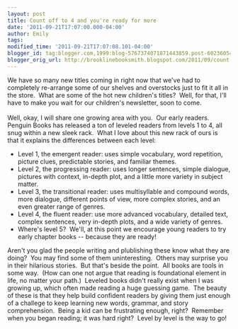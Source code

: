 ```yaml
---
layout: post
title: Count off to 4 and you're ready for more
date: '2011-09-21T17:07:00.000-04:00'
author: Emily
tags: 
modified_time: '2011-09-21T17:07:08.101-04:00'
blogger_id: tag:blogger.com,1999:blog-5767374071871443859.post-6023605487384001877
blogger_orig_url: http://brooklinebooksmith.blogspot.com/2011/09/count-off-to-4-and-youre-ready-for-more.html
---
```


We have so many new titles coming in&nbsp;right now that we've had to completely re-arrange some of our shelves and overstocks just to fit it all in the store.&nbsp; What are some of the hot new children's titles?&nbsp; Well, for that, I'll have to make you wait for our children's newsletter, soon to come.<br /><br />Well, okay, I will share one growing area with you.&nbsp; Our early readers.&nbsp; Penguin Books has released a ton of leveled readers from levels 1 to 4, all snug within a new sleek rack.&nbsp; What I love about this new rack of ours is that it explains the differences between each level:<br /><ul><li>Level 1, the emergent reader: uses simple vocabulary, word repetition, picture clues, predictable stories, and familiar themes.</li><li>Level 2, the progressing reader: uses longer sentences, simple dialogue, pictures with&nbsp;context, in-depth plot, and a little more variety in subject matter.</li><li>Level 3, the transitional reader: uses multisyllable and compound words, more dialogue, different points of view, more complex stories, and an even greater range of genres.</li><li>Level 4, the fluent reader: use more advanced vocabulary, detailed text, complex sentences, very in-depth plots, and a wide variety of genres.</li><li>Where's level 5?&nbsp; We'll, at this point we encourage young readers to try early chapter books --&nbsp;because they are ready!</li></ul>Aren't you glad the people writing and plublishing these know what they are doing?&nbsp; You may find some of them uninteresting.&nbsp;&nbsp;Others may surprise you in their hilarious stories.&nbsp; But that's beside the point.&nbsp; All books are tools in some way.&nbsp; (How can one not argue that reading is foundational element in life, no matter your path.)&nbsp; Leveled books didn't really exist when I was growing up, which often made reading a huge guessing game.&nbsp; The beauty of these is that they help build confident readers by giving them just enough of a challege to keep learning new words, grammar, and story comprehension.&nbsp; Being a kid can be frustrating enough, right?&nbsp; Remember when you began reading; it was hard right?&nbsp; Level by level is the way to go!